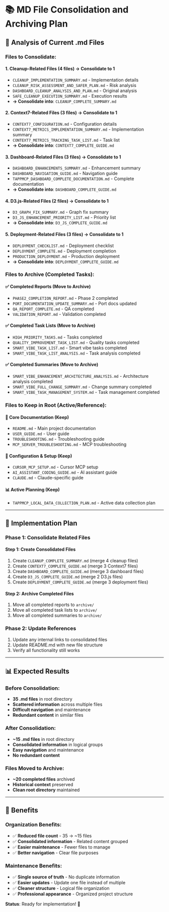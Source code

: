 # 📚 MD File Consolidation and Archiving Plan

## 🎯 **Analysis of Current .md Files**

### **Files to Consolidate:**

#### **1. Cleanup-Related Files (4 files) → Consolidate to 1**
- `CLEANUP_IMPLEMENTATION_SUMMARY.md` - Implementation details
- `CLEANUP_RISK_ASSESSMENT_AND_SAFER_PLAN.md` - Risk analysis
- `DASHBOARD_CLEANUP_ANALYSIS_AND_PLAN.md` - Original analysis
- `SAFE_CLEANUP_EXECUTION_SUMMARY.md` - Execution results
- **→ Consolidate into**: `CLEANUP_COMPLETE_SUMMARY.md`

#### **2. Context7-Related Files (3 files) → Consolidate to 1**
- `CONTEXT7_CONFIGURATION.md` - Configuration details
- `CONTEXT7_METRICS_IMPLEMENTATION_SUMMARY.md` - Implementation summary
- `CONTEXT7_METRICS_TRACKING_TASK_LIST.md` - Task list
- **→ Consolidate into**: `CONTEXT7_COMPLETE_GUIDE.md`

#### **3. Dashboard-Related Files (3 files) → Consolidate to 1**
- `DASHBOARD_ENHANCEMENTS_SUMMARY.md` - Enhancement summary
- `DASHBOARD_NAVIGATION_GUIDE.md` - Navigation guide
- `TAPPMCP_DASHBOARD_COMPLETE_DOCUMENTATION.md` - Complete documentation
- **→ Consolidate into**: `DASHBOARD_COMPLETE_GUIDE.md`

#### **4. D3.js-Related Files (2 files) → Consolidate to 1**
- `D3_GRAPH_FIX_SUMMARY.md` - Graph fix summary
- `D3_JS_ENHANCEMENT_PRIORITY_LIST.md` - Priority list
- **→ Consolidate into**: `D3_JS_COMPLETE_GUIDE.md`

#### **5. Deployment-Related Files (3 files) → Consolidate to 1**
- `DEPLOYMENT_CHECKLIST.md` - Deployment checklist
- `DEPLOYMENT_COMPLETE.md` - Deployment completion
- `PRODUCTION_DEPLOYMENT.md` - Production deployment
- **→ Consolidate into**: `DEPLOYMENT_COMPLETE_GUIDE.md`

### **Files to Archive (Completed Tasks):**

#### **✅ Completed Reports (Move to Archive)**
- `PHASE2_COMPLETION_REPORT.md` - Phase 2 completed
- `PORT_DOCUMENTATION_UPDATE_SUMMARY.md` - Port docs updated
- `QA_REPORT_COMPLETE.md` - QA completed
- `VALIDATION_REPORT.md` - Validation completed

#### **✅ Completed Task Lists (Move to Archive)**
- `HIGH_PRIORITY_TASKS.md` - Tasks completed
- `QUALITY_IMPROVEMENT_TASK_LIST.md` - Quality tasks completed
- `SMART_VIBE_TASK_LIST.md` - Smart vibe tasks completed
- `SMART_VIBE_TASK_LIST_ANALYSIS.md` - Task analysis completed

#### **✅ Completed Summaries (Move to Archive)**
- `SMART_VIBE_ENHANCEMENT_ARCHITECTURE_ANALYSIS.md` - Architecture analysis completed
- `SMART_VIBE_FULL_CHANGE_SUMMARY.md` - Change summary completed
- `SMART_VIBE_TASK_MANAGEMENT_SYSTEM.md` - Task management completed

### **Files to Keep in Root (Active/Reference):**

#### **📖 Core Documentation (Keep)**
- `README.md` - Main project documentation
- `USER_GUIDE.md` - User guide
- `TROUBLESHOOTING.md` - Troubleshooting guide
- `MCP_SERVER_TROUBLESHOOTING.md` - MCP troubleshooting

#### **🔧 Configuration & Setup (Keep)**
- `CURSOR_MCP_SETUP.md` - Cursor MCP setup
- `AI_ASSISTANT_CODING_GUIDE.md` - AI assistant guide
- `CLAUDE.md` - Claude-specific guide

#### **📊 Active Planning (Keep)**
- `TAPPMCP_LOCAL_DATA_COLLECTION_PLAN.md` - Active data collection plan

---

## 🚀 **Implementation Plan**

### **Phase 1: Consolidate Related Files**

#### **Step 1: Create Consolidated Files**
1. Create `CLEANUP_COMPLETE_SUMMARY.md` (merge 4 cleanup files)
2. Create `CONTEXT7_COMPLETE_GUIDE.md` (merge 3 Context7 files)
3. Create `DASHBOARD_COMPLETE_GUIDE.md` (merge 3 dashboard files)
4. Create `D3_JS_COMPLETE_GUIDE.md` (merge 2 D3.js files)
5. Create `DEPLOYMENT_COMPLETE_GUIDE.md` (merge 3 deployment files)

#### **Step 2: Archive Completed Files**
1. Move all completed reports to `archive/`
2. Move all completed task lists to `archive/`
3. Move all completed summaries to `archive/`

### **Phase 2: Update References**
1. Update any internal links to consolidated files
2. Update README.md with new file structure
3. Verify all functionality still works

---

## 📊 **Expected Results**

### **Before Consolidation:**
- **35 .md files** in root directory
- **Scattered information** across multiple files
- **Difficult navigation** and maintenance
- **Redundant content** in similar files

### **After Consolidation:**
- **~15 .md files** in root directory
- **Consolidated information** in logical groups
- **Easy navigation** and maintenance
- **No redundant content**

### **Files Moved to Archive:**
- **~20 completed files** archived
- **Historical context** preserved
- **Clean root directory** maintained

---

## 🎯 **Benefits**

### **Organization Benefits:**
- ✅ **Reduced file count** - 35 → ~15 files
- ✅ **Consolidated information** - Related content grouped
- ✅ **Easier maintenance** - Fewer files to manage
- ✅ **Better navigation** - Clear file purposes

### **Maintenance Benefits:**
- ✅ **Single source of truth** - No duplicate information
- ✅ **Easier updates** - Update one file instead of multiple
- ✅ **Cleaner structure** - Logical file organization
- ✅ **Professional appearance** - Organized project structure

**Status**: Ready for implementation! 🚀


